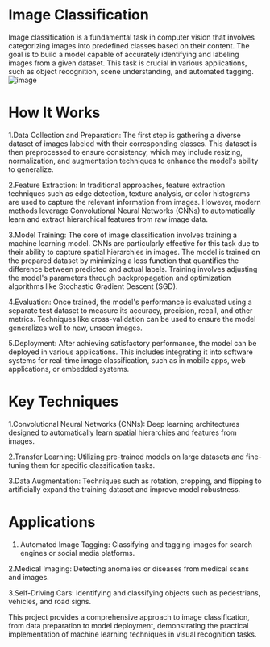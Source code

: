 
# Image Classification

Image classification is a fundamental task in computer vision that involves categorizing images into predefined classes based on their content. The goal is to build a model capable of accurately identifying and labeling images from a given dataset. This task is crucial in various applications, such as object recognition, scene understanding, and automated tagging.
![image](https://github.com/user-attachments/assets/d4a0d37b-ec92-45a3-b65b-b2f76506abf9)


# How It Works

1.Data Collection and Preparation: The first step is gathering a diverse dataset of images labeled with their corresponding classes. This dataset is then preprocessed to ensure consistency, which may include resizing, normalization, and augmentation techniques to enhance the model's ability to generalize.

2.Feature Extraction: In traditional approaches, feature extraction techniques such as edge detection, texture analysis, or color histograms are used to capture the relevant information from images. However, modern methods leverage Convolutional Neural Networks (CNNs) to automatically learn and extract hierarchical features from raw image data.

3.Model Training: The core of image classification involves training a machine learning model. CNNs are particularly effective for this task due to their ability to capture spatial hierarchies in images. The model is trained on the prepared dataset by minimizing a loss function that quantifies the difference between predicted and actual labels. Training involves adjusting the model's parameters through backpropagation and optimization algorithms like Stochastic Gradient Descent (SGD).

4.Evaluation: Once trained, the model's performance is evaluated using a separate test dataset to measure its accuracy, precision, recall, and other metrics. Techniques like cross-validation can be used to ensure the model generalizes well to new, unseen images.

5.Deployment: After achieving satisfactory performance, the model can be deployed in various applications. This includes integrating it into software systems for real-time image classification, such as in mobile apps, web applications, or embedded systems.

# Key Techniques

1.Convolutional Neural Networks (CNNs): Deep learning architectures designed to automatically learn spatial hierarchies and features from images.

2.Transfer Learning: Utilizing pre-trained models on large datasets and fine-tuning them for specific classification tasks.

3.Data Augmentation: Techniques such as rotation, cropping, and flipping to artificially expand the training dataset and improve model robustness.

# Applications
1. Automated Image Tagging: Classifying and tagging images for search engines or social media platforms.

2.Medical Imaging: Detecting anomalies or diseases from medical scans and images.

3.Self-Driving Cars: Identifying and classifying objects such as pedestrians, vehicles, and road signs.

This project provides a comprehensive approach to image classification, from data preparation to model deployment, demonstrating the practical implementation of machine learning techniques in visual recognition tasks.
